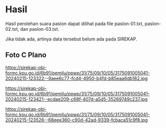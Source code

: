 # Hasil

Hasil perolehan suara paslon dapat dilihat pada file paslon-01.txt, paslon-02.txt, dan paslon-03.txt.

Jika tidak ada, artinya data tersebut belum ada pada SIREKAP.

## Foto C Plano

https://sirekap-obj-formc.kpu.go.id/6b91/pemilu/ppwp/31/75/09/10/05/3175091005041-20240215-123322--9aee6c77-fcd4-4950-b4fd-b85eaa6db162.jpg

https://sirekap-obj-formc.kpu.go.id/6b91/pemilu/ppwp/31/75/09/10/05/3175091005041-20240215-123421--ecdae209-c68f-407d-a5d5-35269749c237.jpg

https://sirekap-obj-formc.kpu.go.id/6b91/pemilu/ppwp/31/75/09/10/05/3175091005041-20240215-123526--68eee360-c90d-42ad-9339-fcbaca51c9f8.jpg
